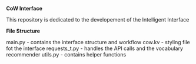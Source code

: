 **CoW Interface**

This repository is dedicated to the developement of the Intelligent Interface

**File Structure**

main.py - contains the interface structure and workflow
cow.kv - styling file fot the interface
requests_t.py - handles the API calls and the vocabulary recommender
utils.py - contains helper functions 
